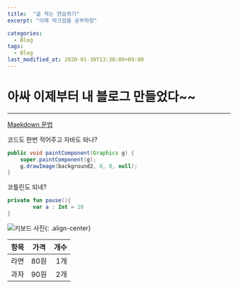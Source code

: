 ```yaml
---
title:  "글 적는 연습하기"
excerpt: "이제 마크업을 공부하장"

categories:
  - Blog
tags:
  - Blog
last_modified_at: 2020-01-30T13:30:00+09:00
---
```


# 아싸 이제부터 내 블로그 만들었다~~  
* * *
[Maekdown 문법](https://devinlife.com/howto%20github%20pages/markdown-syntax/)
  
코드도 한번 적어주고 자바도 돠나?   
```java
public void paintComponent(Graphics g) {
	super.paintComponent(g);
	g.drawImage(background2, 0, 0, null);
}
```
  
코틀린도 되네?  
```kotlin
private fun pause(){
        var a : Int = 10
}
```  
![키보드 사진](https://devinlife.com/assets/images/bio-photo-keyboard-small.jpg "내 키보드 사진"){: .align-center}  

| 항목 | 가격 | 개수 |
|:----|:----:|----:|
| 라면 | 80원 | 1개 |
| 과자 | 90원 | 2개 |